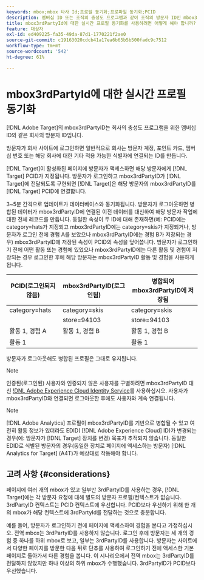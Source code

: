 ```yaml
---
keywords: mbox;mbox 타사 Id;프로필 동기화;프로파일 동기화;PCID
description: 멤버십 ID 또는 조직의 충성도 프로그램과 같이 조직의 방문자 ID인 mbox3rdPartyID를 사용하는 방법을 알아봅니다.
title: mbox3rdPartyId에 대한 실시간 프로필 동기화를 사용하려면 어떻게 해야 합니까?
feature: 대상자
exl-id: ed409225-fa35-49da-87d1-1770221f2ae0
source-git-commit: c19163020cdcb41a17ea6b65b5b500fadc9c7512
workflow-type: tm+mt
source-wordcount: '542'
ht-degree: 61%

---
```


# mbox3rdPartyId에 대한 실시간 프로필 동기화

[!DNL Adobe Target]의 mbox3rdPartyID는 회사의 충성도 프로그램을 위한 멤버십 ID와 같은 회사의 방문자 ID입니다.

방문자가 회사 사이트에 로그인하면 일반적으로 회사는 방문자 계정, 포인트 카드, 멤버십 번호 또는 해당 회사에 대한 기타 적용 가능한 식별자에 연결되는 ID를 만듭니다.

[!DNL Target]이 활성화된 페이지에 방문자가 액세스하면 해당 방문자에게 [!DNL Target] PCID가 지정됩니다. 방문자가 로그인하고 mbox3rdPartyID가 [!DNL Target]에 전달되도록 구현되면 [!DNL Target]은 해당 방문자의 mbox3rdPartyID를 [!DNL Target] PCID에 연결합니다.

3~5분 간격으로 업데이트가 데이터베이스와 동기화됩니다. 방문자가 로그아웃하면 병합된 데이터가 mbox3rdPartyID에 연결된 이전 데이터를 대신하여 해당 방문자 작업에 대한 전체 레코드를 만듭니다. 동일한 속성이 두 ID에 대해 존재하면(예: PCID에는 category=hats가 지정되고 mbox3rdPartyID에는 category=skis가 지정되거나, 방문자가 로그인 전에 경험 A를 보았으나 mbox3rdPartyID에는 경험 B가 저장되는 경우) mbox3rdPartyID에 저장된 속성이 PCID의 속성을 덮어씁니다. 방문자가 로그인하기 전에 어떤 활동 또는 경험에 있었으나 mbox3rdPartyID에는 다른 활동 및 경험이 저장되는 경우 로그인한 후에 해당 방문자는 mbox3rdPartyID 활동 및 경험을 사용하게 됩니다.

| PCID(로그인되지 않음) | mbox3rdPartyID(로그인됨) | 병합되어 mbox3rdPartyID에 저장됨 |
|---|---|---|
| category=hats | category=skis | category=skis |
|  | store=94103 | store=94103 |
| 활동 1, 경험 A | 활동 1, 경험 B | 활동 1, 경험 B |
| 활동 1 |  | 활동 1 |

방문자가 로그아웃해도 병합된 프로필은 그대로 유지됩니다.

>[!NOTE]
>
>인증된(로그인된) 사용자와 인증되지 않은 사용자를 구별하려면 mbox3rdPartyID 대신 [!DNL Adobe Experience Cloud Identity Service](ECID)를 사용하십시오. 사용자가 mbox3rdPartyID와 연결되면 로그아웃한 후에도 사용자와 계속 연결됩니다.

>[!NOTE]
>
>[!DNL Adobe Analytics] 프로필이 mbox3rdPartyID를 기반으로 병합될 수 있고 여전히 활동 정보가 있더라도 EDID( [!DNL Adobe Experience Cloud] ID)가 변경되는 경우(예: 방문자가  [!DNL Target] 장치를 변경) 목표가 추적되지 않습니다. 동일한 EDID로 식별된 방문자의 경우(동일한 장치로 페이지에 액세스하는 방문자) [!DNL Analytics for Target] (A4T)가 예상대로 작동해야 합니다.

## 고려 사항 {#considerations}

페이지에 여러 개의 mbox가 있고 일부만 3rdPartyID를 사용하는 경우, [!DNL Target]에는 각 방문자 요청에 대해 별도의 방문자 프로필/컨텍스트가 없습니다. 3rdPartyID 컨텍스트는 PCID 컨텍스트에 우선합니다. PCID보다 우선하기 위해 한 개의 mbox가 해당 컨텍스트에 3rdPartyId를 전달하는 것으로 충분합니다.

예를 들어, 방문자가 로그인하기 전에 페이지에 액세스하여 경험을 본다고 가정하십시오. 전역 mbox는 3rdPartyID를 사용하지 않습니다. 로그인 후에 방문자는 세 개의 경험 중 하나를 하위 mbox로 보고, 일부는 3rdPartyID를 사용합니다. 방문자는 사이트에서 다양한 페이지를 방문한 다음 뒤로 단추를 사용하여 로그인하기 전에 액세스한 기본 페이지로 돌아가서 다른 경험을 봅니다. 이 시나리오에서 전역 mbox는 3rdPartyID를 전달하지 않았지만 하나 이상의 하위 mbox가 수행했습니다. 3rdPartyID가 PCID보다 우선했습니다.
